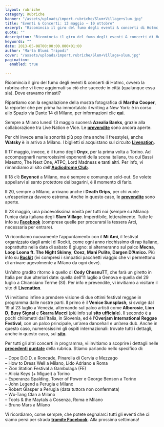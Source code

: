 ```yaml
---
layout: rubriche
category: Rubriche
banner: "/assets/uploads/import.rubriche/Slum+Village+slum.jpg"
title: "Eventi & Concerti: 13 maggio – 10 ottobre"
excerpt: "Ricomincia il giro del fumo degli eventi & concerti di Hotmc, ovvero la rubrica che vi tiene aggiornati su ciò che succede in città (qualunque essa sia). Dove eravamo rimasti? Ripartiamo con la segnalazione della mostra fotografica di Martha Cooper, la reporter che per prima ha immortalato il writing a New York: è in corso [&hellip"
quote: ""
description: "Ricomincia il giro del fumo degli eventi & concerti di Hotmc, ovvero la rubrica che vi tiene aggiornati su ciò che succede in città (qualunque essa sia). Dove eravamo rimasti? Ripartiamo con la segnalazione della mostra fotografica di Martha Cooper, la reporter che per prima ha immortalato il writing a New York: è in corso [&hellip"
keywords: ""
date: 2013-05-08T00:00:00.000+01:00
author: "Marta Blumi Tripodi"
cover: "/assets/uploads/import.rubriche/Slum+Village+slum.jpg"
pagination:
  enabled: true

---
```


Ricomincia il giro del fumo degli eventi & concerti di Hotmc, ovvero la rubrica che vi tiene aggiornati su ciò che succede in città (qualunque essa sia). Dove eravamo rimasti?

Ripartiamo con la segnalazione della mostra fotografica di **Martha Cooper**, la reporter che per prima ha immortalato il writing a New York: è in corso allo Spazio via Dante 14 di Milano, per informazioni clic [**qui**](http://www.arte.it/calendario-arte/milano/mostra-martha-cooper-making-an-appearance-3607 "http://www.arte.it/calendario-arte/milano/mostra-martha-cooper-making-an-appearance-3607").

Sempre a Milano lunedì 13 maggio suonerà **Azealia Banks**, grazie alla collaborazione tra Live Nation e Vice. Le [**prevendite**](http://www.ticketone.it/biglietti.html?affiliate=ITT&fun=search&action=search&doc=search%2Fsearch&detailadoc=erdetaila&detailbdoc=evdetailb&kudoc=artist&sort%5Fby=score&sort%5Fdirection=desc&fuzzy=yes&suchbegriff=azealia+banks "http://www.ticketone.it/biglietti.html?affiliate=ITT&fun=search&action=search&doc=search%2Fsearch&detailadoc=erdetaila&detailbdoc=evdetailb&kudoc=artist&sort_by=score&sort_direction=desc&fuzzy=yes&suchbegriff=azealia+banks") sono ancora aperte.

Per chi invece ama le sonorità più pop (ma anche il freestyle), anche **Watsky** è in arrivo a Milano. I biglietti si acquistano sul circuito [**Livenation**](https://www.livenation.it/artist/watsky-tickets "http://www.livenation.it/artist/watsky-tickets").

Il 17 maggio, invece, è il turno degli **Onyx**, per la prima volta a Torino. Ad accompagnarli numerosissimi esponenti della scena italiana, tra cui Bassi Maestro, The Next One, ATPC, Lord Madness e tanti altri. Per info, vi rimandiamo al sito dell’[**Audiodrome Club**](http://www.audiodromeclub.net/onyx-prima-data-storica-a-torino/ "http://www.audiodromeclub.net/onyx-prima-data-storica-a-torino/").

Il 18 c’è **Beyoncé** a Milano, ma è sempre e comunque sold-out. Se volete appellarvi al santo protettore dei bagarini, è il momento di farlo.

Il 20, sempre a Milano, arrivano anche i **Death Grips**, per chi vuole un’esperienza davvero estrema. Anche in questo caso, le [**prevendite**](http://www.ticketone.it/death-grips-biglietti-milano.html?affiliate=ITT&doc=artistPages/tickets&fun=artist&action=tickets&key=917815$2729185 "http://www.ticketone.it/death-grips-biglietti-milano.html?affiliate=ITT&doc=artistPages/tickets&fun=artist&action=tickets&key=917815$2729185") sono aperte.

Il 23 maggio, una piacevolissima novità per tutti noi (sempre su Milano): l’unica data italiana degli **Slum Village**. Imperdibile, letteralmente. Tutte le info su [**Facebook**](https://www.facebook.com/events/515361508510484/?fref=ts "https://www.facebook.com/events/515361508510484/?fref=ts") (comprese quelle per procurarsi la tessera Arci, necessaria per entrare).

Vi ricordiamo nuovamente l’appuntamento con il **Mi Ami**, il festival organizzato dagli amici di Rockit, come ogni anno ricchissimo di rap italiano, soprattutto nella data di sabato 8 giugno: si alterneranno sul palco **Mecna**, **Loop Loona ft. The Night Skinny**, **Coez**, **Mani Pulite**, **Dargen D’Amico.** Più info su [**Rockit**](http://www.rockit.it/miami/2013/pacchetti-viaggio.php "http://www.rockit.it/miami/2013/pacchetti-viaggio.php") (ivi compresi i simpatici pacchetti viaggio che vi permettono di arrivare agevolmente a Milano da ogni dove).

Un’altro gradito ritorno è quello di **Cody ChesnuTT**, che farà un giretto in Italia per due ulteriori date: quella dell’11 luglio a Genova e quella del 29 luglio a Chianciano Terme (SI). Per info e prevendite, vi invitiamo a visitare il sito di [**Livenation**](https://www.livenation.it/ "http://www.livenation.it/").

Vi invitiamo infine a prendere visione di due ottimi festival reggae in programma dalle nostre parti. Il primo è il **Venice Sunsplash**, si svolge dal 19 al 23 luglio a Venezia, alternando sul palco artisti come **Alborosie**, **Lion D**, **Busy Signal** e **Skarra Mucci** (più info sul[ **sito ufficiale**](http://www.venicesunsplash.org/ "http://www.venicesunsplash.org/")). Il secondo è a pochi chilometri dall’Italia, in Slovenia, ed è l’**Overjam International Reggae Festival**, con un palco principale, un’area dancehall e un’area dub. Anche in questo caso, numerosissimi gli ospiti internazionali: trovate tutti i dettagli, anche in questo caso, sul [**sito**](http://www.venicesunsplash.org/ "http://www.venicesunsplash.org/").

Per tutti gli altri concerti in programma, vi invitiamo a scoprire i dettagli nelle [**precedenti puntate**](https://hotmc.com/eventi-concerti-18-aprile-10-ottobre/ "http://hotmc.com/eventi-concerti-18-aprile-10-ottobre/") della rubrica. Stiamo parlando nello specifico di:

– Dope D.O.D. a Roncade, Pinarella di Cervia e Mezzago  
– How to Dress Well a Milano, Lido Adriano e Roma  
– Zion Station Festival a Gambulaga (FE)  
– Alicia Keys (+ Miguel) a Torino  
– Esperanza Spalding, Tower of Power e George Benson a Torino  
– John Legend a Perugia e Milano  
– Robert Glasper a Perugia (data tuttora non confermata)  
– Wu-Tang Clan a Milano  
– Toots & the Maytals a Cosenza, Roma e Milano  
– Bruno Mars a Milano

 Vi ricordiamo, come sempre, che potete segnalarci tutti gli eventi che ci siamo persi per strada [**tramite Facebook**](https://www.facebook.com/pages/Hotmccom/263605365068 "https://www.facebook.com/pages/Hotmccom/263605365068"). Alla prossima settimana!